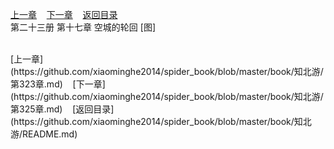 
[上一章](https://github.com/xiaominghe2014/spider_book/blob/master/book/知北游/第323章.md)&nbsp;&nbsp;&nbsp;&nbsp;[下一章](https://github.com/xiaominghe2014/spider_book/blob/master/book/知北游/第325章.md)&nbsp;&nbsp;&nbsp;&nbsp;[返回目录](https://github.com/xiaominghe2014/spider_book/blob/master/book/知北游/README.md)
<br /> 第二十三册 第十七章 空城的轮回 [图]<br />
    
  <br />
[上一章](https://github.com/xiaominghe2014/spider_book/blob/master/book/知北游/第323章.md)&nbsp;&nbsp;&nbsp;&nbsp;[下一章](https://github.com/xiaominghe2014/spider_book/blob/master/book/知北游/第325章.md)&nbsp;&nbsp;&nbsp;&nbsp;[返回目录](https://github.com/xiaominghe2014/spider_book/blob/master/book/知北游/README.md)
